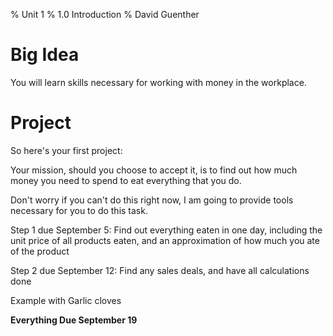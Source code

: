 % Unit 1
% 1.0 Introduction
% David Guenther

# Big Idea

You will learn skills necessary for working with money in the workplace.

# Project

So here's your first project:

Your mission, should you choose to accept it, is to find out how much money you need to spend to eat everything that you do.

Don't worry if you can't do this right now, I am going to provide tools necessary for you to do this task.

Step 1 due September 5: Find out everything eaten in one day, including the unit price of all products eaten, and an approximation of how much you ate of the product

Step 2 due September 12: Find any sales deals, and have all calculations done

Example with Garlic cloves

**Everything Due September 19**
